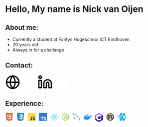 # Hello, My name is Nick van Oijen

## About me:  
 - Currently a student at Fontys Hogeschool ICT Eindhoven 
 - 20 years old
 - Always in for a challenge 
## Contact:

[![website](./img/globe-light.svg)](https://www.nickvanoijen.nl#gh-light-mode-only)
[![website](./img/globe-dark.svg)](https://www.nickvanoijen.nl#gh-dark-mode-only)
[![linkedin](./img/linkedin-light.svg)](https://www.linkedin.com/in/nick-van-oijen-7998221b5#gh-light-mode-only)
[![linkedin](./img/linkedin-dark.svg)](https://www.linkedin.com/in/nick-van-oijen-7998221b5#gh-dark-mode-only)


## Experience:

<img align="left" alt="HTML5" width="26px" src="./img/html5.svg" style="padding-right:10px;" />
<img align="left" alt="CSS3" width="26px" src="./img/css3.svg" style="padding-right:10px;" />
<img align="left" alt="JavaScript" width="26px" src="./img/javascript.svg" style="padding-right:10px;" />
<img align="left" alt="Typescript" width="26px" src="./img/typescript.svg" style="padding-right:10px;" />
<img align="left" alt="React" width="26px" src="./img/react.svg" style="padding-right:10px;" />
<img align="left" alt="Node.js" width="26px" src="./img/nodejs.svg" style="padding-right:10px;" />
<img align="left" alt="MySQL" width="26px" src="./img/mysql.svg" style="padding-right:10px;" />
<img align="left" alt="Docker" width="26px" src="./img/docker.svg" style="padding-right:10px;">
<img align="left" alt="C#" width="26px" src="./img/c-sharp.svg" style="padding-right:10px;">
<img align="left" alt="Rust" width="26px" src="./img/rustlang.png" style="padding-right:10px;">
<img align="left" alt="Golang" height="26px" width="26px" src="./img/golang.svg" style="padding-right:10px;">


[website]: https://www.nickvanoijen.nl/ 
[linkedin]: https://www.linkedin.com/in/nick-van-oijen-7998221b5/